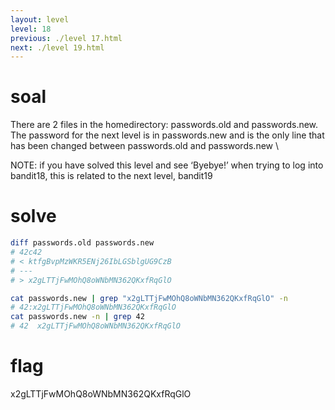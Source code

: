 ```yaml
---
layout: level
level: 18
previous: ./level 17.html
next: ./level 19.html
---
```


# soal
There are 2 files in the homedirectory: passwords.old and passwords.new. \
The password for the next level is in passwords.new and is the only line that has been changed between passwords.old and passwords.new \

NOTE: if you have solved this level and see ‘Byebye!’ when trying to log into bandit18, this is related to the next level, bandit19

# solve
```bash
diff passwords.old passwords.new 
# 42c42
# < ktfgBvpMzWKR5ENj26IbLGSblgUG9CzB
# ---
# > x2gLTTjFwMOhQ8oWNbMN362QKxfRqGlO

cat passwords.new | grep "x2gLTTjFwMOhQ8oWNbMN362QKxfRqGlO" -n
# 42:x2gLTTjFwMOhQ8oWNbMN362QKxfRqGlO
cat passwords.new -n | grep 42
# 42  x2gLTTjFwMOhQ8oWNbMN362QKxfRqGlO
```

# flag
x2gLTTjFwMOhQ8oWNbMN362QKxfRqGlO